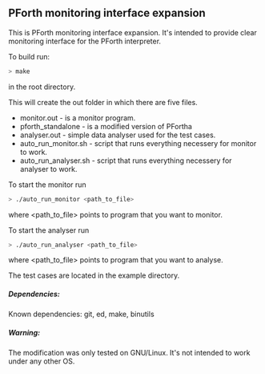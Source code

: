 ## PForth monitoring interface expansion

This is PForth monitoring interface expansion. It's intended to provide clear
monitoring interface for the PForth interpreter.

To build run:
```sh
> make
```
in the root directory.

This will create the out folder in which there are five files.
* monitor.out - is a monitor program.
* pforth_standalone - is a modified version of PFortha
* analyser.out - simple data analyser used for the test cases.
* auto_run_monitor.sh - script that runs everything necessery for monitor
    to work.
* auto_run_analyser.sh - script that runs everything necessery for analyser
    to work.


To start the monitor run
```sh
> ./auto_run_monitor <path_to_file>
```
where <path_to_file> points to program that you want to monitor.

To start the analyser run
```sh
> ./auto_run_analyser <path_to_file>
```
where <path_to_file> points to program that you want to analyse.

The test cases are located in the example directory.

##### Dependencies:
Known dependencies: git, ed, make, binutils

##### Warning:
The modification was only tested on GNU/Linux. It's not intended to work under
any other OS.